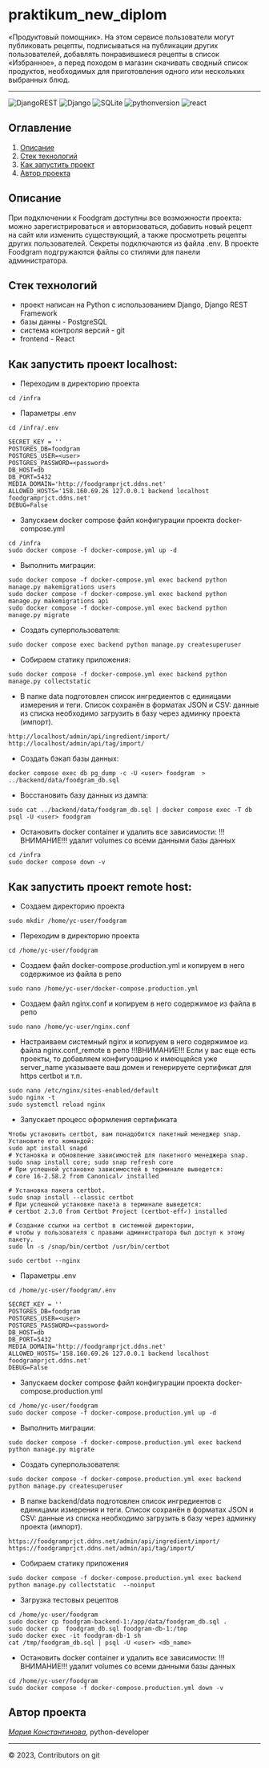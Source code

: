 # praktikum_new_diplom
«Продуктовый помощник». На этом сервисе пользователи могут публиковать рецепты, подписываться на публикации других пользователей, добавлять понравившиеся рецепты в список «Избранное», а перед походом в магазин скачивать сводный список продуктов, необходимых для приготовления одного или нескольких выбранных блюд.
___
![DjangoREST](https://img.shields.io/badge/DJANGO-REST-ff1709?style=for-the-badge&logo=django&logoColor=white&color=ff1709&labelColor=gray)
![Django](https://img.shields.io/badge/django-%23092E20.svg?style=for-the-badge&logo=django&logoColor=white)
![SQLite](https://img.shields.io/badge/sqlite-%2307405e.svg?style=for-the-badge&logo=sqlite&logoColor=white)
![pythonversion](https://img.shields.io/badge/python-%3E%3D3.9-blue)
![react](https://img.shields.io/badge/-ReactJs-61DAFB?logo=react&logoColor=white&style=for-the-badge)

## Оглавление
1. [Описание](#описание)
2. [Стек технологий](#стек-технологий)
3. [Как запустить проект](#как-запустить-проект)
4. [Автор проекта](#автор-проекта)


## Описание
При подключении к Foodgram доступны все возможности проекта: можно зарегистрироваться и авторизоваться, добавить новый рецепт на сайт или изменить существующий, а также просмотреть рецепты других пользователей.
Секреты подключаются из файла .env.
В проекте Foodgram подгружаются файлы со стилями для панели администратора.



## Стек технологий
- проект написан на Python с использованием Django, Django REST Framework
- базы данны - PostgreSQL
- система контроля версий - git
- frontend - React



## Как запустить проект localhost:

- Переходим в директорию проекта
```
cd /infra
```

- Параметры .env
```
cd /infra/.env

SECRET_KEY = ''
POSTGRES_DB=foodgram
POSTGRES_USER=<user>
POSTGRES_PASSWORD=<password>
DB_HOST=db
DB_PORT=5432
MEDIA_DOMAIN='http://foodgramprjct.ddns.net'
ALLOWED_HOSTS='158.160.69.26 127.0.0.1 backend localhost foodgramprjct.ddns.net'
DEBUG=False

```

- Запускаем docker compose файл конфигурации проекта docker-compose.yml
```
cd /infra
sudo docker compose -f docker-compose.yml up -d
```

- Выполнить миграции:
```
sudo docker compose -f docker-compose.yml exec backend python manage.py makemigrations users
sudo docker compose -f docker-compose.yml exec backend python manage.py makemigrations api
sudo docker compose -f docker-compose.yml exec backend python manage.py migrate
```

- Создать суперпользователя:
```
sudo docker compose exec backend python manage.py createsuperuser
```

- Собираем статику приложения:
```
sudo docker compose -f docker-compose.yml exec backend python manage.py collectstatic
```

- В папке data подготовлен список ингредиентов с единицами измерения и теги.
Список сохранён в форматах JSON и CSV: данные из списка необходимо загрузить в базу через админку проекта (импорт). 

```
http://localhost/admin/api/ingredient/import/
http://localhost/admin/api/tag/import/
```

- Создать бэкап базы данных:
```
docker compose exec db pg_dump -c -U <user> foodgram  > ../backend/data/foodgram_db.sql
```

- Восстановить базу данных из дампа:
```
sudo cat ../backend/data/foodgram_db.sql | docker compose exec -T db psql -U <user> foodgram
```

- Остановить docker container и удалить все зависимости:
!!!ВНИМАНИЕ!!! удалит volumes со всеми данными базы данных
```
cd /infra
sudo docker compose down -v
```

## Как запустить проект remote host:

- Создаем директорию проекта
```
sudo mkdir /home/yc-user/foodgram
```

- Переходим в директорию проекта
```
cd /home/yc-user/foodgram
```

- Cоздаем файл docker-compose.production.yml и копируем в него содержимое из файла в репо
```
sudo nano /home/yc-user/docker-compose.production.yml
```

- Cоздаем файл nginx.conf и копируем в него содержимое из файла в репо
```
sudo nano /home/yc-user/nginx.conf
```

- Настраиваем системный nginx и копируем в него содержимое из файла nginx.conf_remote в репо
!!!ВНИМАНИЕ!!! Если у вас еще есть проекты, то добавляем конфигуоацию к имеющейся уже
server_name  указываете ваш домен и генерируете сертификат для https certbot и т.п.
```
sudo nano /etc/nginx/sites-enabled/default
sudo nginx -t
sudo systemctl reload nginx
```

- Запускает процесс оформления сертификата
```
Чтобы установить certbot, вам понадобится пакетный менеджер snap. Установите его командой:
sudo apt install snapd 
# Установка и обновление зависимостей для пакетного менеджера snap.
sudo snap install core; sudo snap refresh core
# При успешной установке зависимостей в терминале выведется:
# core 16-2.58.2 from Canonical✓ installed 

# Установка пакета certbot.
sudo snap install --classic certbot
# При успешной установке пакета в терминале выведется:
# certbot 2.3.0 from Certbot Project (certbot-eff✓) installed

# Создание ссылки на certbot в системной директории,
# чтобы у пользователя с правами администратора был доступ к этому пакету.
sudo ln -s /snap/bin/certbot /usr/bin/certbot 

sudo certbot --nginx 
```


- Параметры .env
```
cd /home/yc-user/foodgram/.env

SECRET_KEY = ''
POSTGRES_DB=foodgram
POSTGRES_USER=<user>
POSTGRES_PASSWORD=<password>
DB_HOST=db
DB_PORT=5432
MEDIA_DOMAIN='http://foodgramprjct.ddns.net'
ALLOWED_HOSTS='158.160.69.26 127.0.0.1 backend localhost foodgramprjct.ddns.net'
DEBUG=False

```

- Запускаем docker compose файл конфигурации проекта docker-compose.production.yml
```
cd /home/yc-user/foodgram
sudo docker compose -f docker-compose.production.yml up -d
```

- Выполнить миграции:
```
sudo docker compose -f docker-compose.production.yml exec backend python manage.py migrate
```

- Создать суперпользователя:
```
sudo docker compose -f docker-compose.production.yml exec backend python manage.py createsuperuser
```

- В папке backend/data подготовлен список ингредиентов с единицами измерения и теги.
Список сохранён в форматах JSON и CSV: данные из списка необходимо загрузить в базу через админку проекта (импорт). 

```
https://foodgramprjct.ddns.net/admin/api/ingredient/import/
https://foodgramprjct.ddns.net/admin/api/tag/import/
```

- Собираем статику приложения
```
sudo docker compose -f docker-compose.production.yml exec backend python manage.py collectstatic  --noinput

```

- Загрузка тестовых рецептов

```
cd /home/yc-user/foodgram
sudo docker cp foodgram-backend-1:/app/data/foodgram_db.sql .
sudo docker cp  foodgram_db.sql foodgram-db-1:/tmp
sudo docker exec -it foodgram-db-1 sh
cat /tmp/foodgram_db.sql | psql -U <user> <db_name>
```

- Остановить docker container и удалить все зависимости:
!!!ВНИМАНИЕ!!! удалит volumes со всеми данными базы данных
```
cd /home/yc-user/foodgram
sudo docker compose -f docker-compose.production.yml down -v
```

## Автор проекта
_[Мария Константинова](https://github.com/wildcat3333)_, python-developer

___
<p>
    <span>© 2023, Contributors on git </span>
</p>
